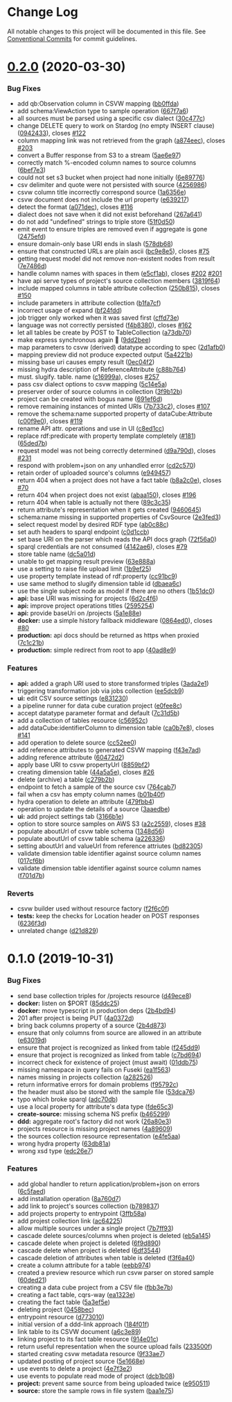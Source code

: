 # Change Log

All notable changes to this project will be documented in this file.
See [Conventional Commits](https://conventionalcommits.org) for commit guidelines.

# [0.2.0](https://github.com/zazuko/data-cube-curation/compare/data-cube-curation-api@0.1.0...data-cube-curation-api@0.2.0) (2020-03-30)


### Bug Fixes

* add qb:Observation column in CSVW mapping ([bb0ffda](https://github.com/zazuko/data-cube-curation/commit/bb0ffda))
* add schema:ViewAction type to sample operation ([667f7a6](https://github.com/zazuko/data-cube-curation/commit/667f7a6))
* all sources must be parsed using a specific csv dialect ([30c477c](https://github.com/zazuko/data-cube-curation/commit/30c477c))
* change DELETE query to work on Stardog (no empty INSERT clause) ([0942433](https://github.com/zazuko/data-cube-curation/commit/0942433)), closes [#122](https://github.com/zazuko/data-cube-curation/issues/122)
* column mapping link was not retrieved from the graph ([a874eec](https://github.com/zazuko/data-cube-curation/commit/a874eec)), closes [#203](https://github.com/zazuko/data-cube-curation/issues/203)
* convert a Buffer response from S3 to a stream ([5ae6e97](https://github.com/zazuko/data-cube-curation/commit/5ae6e97))
* correctly match %-encoded column names to source columns ([6bef7e3](https://github.com/zazuko/data-cube-curation/commit/6bef7e3))
* could not set s3 bucket when project had none initially ([6e89776](https://github.com/zazuko/data-cube-curation/commit/6e89776))
* csv delimiter and quote were not persisted with source ([4256986](https://github.com/zazuko/data-cube-curation/commit/4256986))
* csvw column title incorrectly correspond source ([1a6356e](https://github.com/zazuko/data-cube-curation/commit/1a6356e))
* csvw document does not include the url property ([e639217](https://github.com/zazuko/data-cube-curation/commit/e639217))
* detect the format ([a071dec](https://github.com/zazuko/data-cube-curation/commit/a071dec)), closes [#116](https://github.com/zazuko/data-cube-curation/issues/116)
* dialect does not save when it did not exist beforehand ([267a641](https://github.com/zazuko/data-cube-curation/commit/267a641))
* do not add "undefined" strings to triple store ([51f0d50](https://github.com/zazuko/data-cube-curation/commit/51f0d50))
* emit event to ensure triples are removed even if aggregate is gone ([2475efd](https://github.com/zazuko/data-cube-curation/commit/2475efd))
* ensure domain-only base URI ends in slash ([578db68](https://github.com/zazuko/data-cube-curation/commit/578db68))
* ensure that constructed URLs are plain ascii ([bc9e8e5](https://github.com/zazuko/data-cube-curation/commit/bc9e8e5)), closes [#75](https://github.com/zazuko/data-cube-curation/issues/75)
* getting request model did not remove non-existent nodes from result ([7e7486d](https://github.com/zazuko/data-cube-curation/commit/7e7486d))
* handle column names with spaces in them ([e5cf1ab](https://github.com/zazuko/data-cube-curation/commit/e5cf1ab)), closes [#202](https://github.com/zazuko/data-cube-curation/issues/202) [#201](https://github.com/zazuko/data-cube-curation/issues/201)
* have api serve types of project's source collection members ([3819f64](https://github.com/zazuko/data-cube-curation/commit/3819f64))
* include mapped columns in table attribute collection ([250b815](https://github.com/zazuko/data-cube-curation/commit/250b815)), closes [#150](https://github.com/zazuko/data-cube-curation/issues/150)
* include parameters in attribute collection ([b1fa7cf](https://github.com/zazuko/data-cube-curation/commit/b1fa7cf))
* incorrect usage of expand ([bf24fdd](https://github.com/zazuko/data-cube-curation/commit/bf24fdd))
* job trigger only worked when it was saved first ([cffd73e](https://github.com/zazuko/data-cube-curation/commit/cffd73e))
* language was not correctly persisted ([f4b8380](https://github.com/zazuko/data-cube-curation/commit/f4b8380)), closes [#162](https://github.com/zazuko/data-cube-curation/issues/162)
* let all tables be create by POST to TableCollection ([a73db70](https://github.com/zazuko/data-cube-curation/commit/a73db70))
* make express synchronous again 🚀 ([9dd2bee](https://github.com/zazuko/data-cube-curation/commit/9dd2bee))
* map parameters to csvw (derived) datatype according to spec ([2d1afb0](https://github.com/zazuko/data-cube-curation/commit/2d1afb0))
* mapping preview did not produce expected output ([5a4221b](https://github.com/zazuko/data-cube-curation/commit/5a4221b))
* missing base uri causes empty result ([0ec04f2](https://github.com/zazuko/data-cube-curation/commit/0ec04f2))
* missing hydra description of ReferenceAttribute ([c88b764](https://github.com/zazuko/data-cube-curation/commit/c88b764))
* must. slugify. table. name ([c16999a](https://github.com/zazuko/data-cube-curation/commit/c16999a)), closes [#257](https://github.com/zazuko/data-cube-curation/issues/257)
* pass csv dialect options to csvw mapping ([5c14e5a](https://github.com/zazuko/data-cube-curation/commit/5c14e5a))
* preserver order of source columns in collection ([3f9b12b](https://github.com/zazuko/data-cube-curation/commit/3f9b12b))
* project can be created with bogus name ([691ef6d](https://github.com/zazuko/data-cube-curation/commit/691ef6d))
* remove remaining instances of minted URIs ([7b733c2](https://github.com/zazuko/data-cube-curation/commit/7b733c2)), closes [#107](https://github.com/zazuko/data-cube-curation/issues/107)
* remove the schema:name supported property of dataCube:Attribute ([c00f9e0](https://github.com/zazuko/data-cube-curation/commit/c00f9e0)), closes [#119](https://github.com/zazuko/data-cube-curation/issues/119)
* rename API attr. operations and use in UI ([c8ed1cc](https://github.com/zazuko/data-cube-curation/commit/c8ed1cc))
* replace rdf:predicate with property template completely ([#181](https://github.com/zazuko/data-cube-curation/issues/181)) ([65ded7b](https://github.com/zazuko/data-cube-curation/commit/65ded7b))
* request model was not being correctly determined ([d9a790d](https://github.com/zazuko/data-cube-curation/commit/d9a790d)), closes [#231](https://github.com/zazuko/data-cube-curation/issues/231)
* respond with problem+json on any unhandled error ([cd2c570](https://github.com/zazuko/data-cube-curation/commit/cd2c570))
* retain order of uploaded source's columns ([e949457](https://github.com/zazuko/data-cube-curation/commit/e949457))
* return 404 when a project does not have a fact table ([b8a2c0e](https://github.com/zazuko/data-cube-curation/commit/b8a2c0e)), closes [#70](https://github.com/zazuko/data-cube-curation/issues/70)
* return 404 when project does not exist ([abaa150](https://github.com/zazuko/data-cube-curation/commit/abaa150)), closes [#196](https://github.com/zazuko/data-cube-curation/issues/196)
* return 404 when table is actually not there ([89c3c35](https://github.com/zazuko/data-cube-curation/commit/89c3c35))
* return attribute's representation when it gets created ([9460645](https://github.com/zazuko/data-cube-curation/commit/9460645))
* schema:name missing in supported properties of CsvSource ([2e3fed3](https://github.com/zazuko/data-cube-curation/commit/2e3fed3))
* select request model by desired RDF type ([ab0c88c](https://github.com/zazuko/data-cube-curation/commit/ab0c88c))
* set auth headers to sparql endpoint ([c0d1ccb](https://github.com/zazuko/data-cube-curation/commit/c0d1ccb))
* set base URI on the parser which reads the API docs graph ([72f56a0](https://github.com/zazuko/data-cube-curation/commit/72f56a0))
* sparql credentials are not consumed ([4142ae6](https://github.com/zazuko/data-cube-curation/commit/4142ae6)), closes [#79](https://github.com/zazuko/data-cube-curation/issues/79)
* store table name ([dc5a01d](https://github.com/zazuko/data-cube-curation/commit/dc5a01d))
* unable to get mapping result preview ([63e888a](https://github.com/zazuko/data-cube-curation/commit/63e888a))
* use a setting to raise file upload limit ([1b9ef25](https://github.com/zazuko/data-cube-curation/commit/1b9ef25))
* use property template instead of rdf:property ([cc91bc9](https://github.com/zazuko/data-cube-curation/commit/cc91bc9))
* use same method to slugify dimension table id ([dbaea6c](https://github.com/zazuko/data-cube-curation/commit/dbaea6c))
* use the single subject node as model if there are no others ([1b51dc0](https://github.com/zazuko/data-cube-curation/commit/1b51dc0))
* **api:** base URI was missing for projects ([6d2c4f6](https://github.com/zazuko/data-cube-curation/commit/6d2c4f6))
* **api:** improve project operations titles ([2595254](https://github.com/zazuko/data-cube-curation/commit/2595254))
* **api:** provide baseUri on /projects ([5a1e88e](https://github.com/zazuko/data-cube-curation/commit/5a1e88e))
* **docker:** use a simple history fallback middleware ([0864ed0](https://github.com/zazuko/data-cube-curation/commit/0864ed0)), closes [#80](https://github.com/zazuko/data-cube-curation/issues/80)
* **production:** api docs should be returned as https when proxied ([7c1c21b](https://github.com/zazuko/data-cube-curation/commit/7c1c21b))
* **production:** simple redirect from root to app ([40ad8e9](https://github.com/zazuko/data-cube-curation/commit/40ad8e9))


### Features

* **api:** added a graph URI used to store transformed triples ([3ada2e1](https://github.com/zazuko/data-cube-curation/commit/3ada2e1))
* triggering transformation job via jobs collection ([ee5dcb9](https://github.com/zazuko/data-cube-curation/commit/ee5dcb9))
* **ui:** edit CSV source settings ([e831230](https://github.com/zazuko/data-cube-curation/commit/e831230))
* a pipeline runner for data cube curation project ([e0fee8c](https://github.com/zazuko/data-cube-curation/commit/e0fee8c))
* accept datatype parameter format and default ([7c31d5b](https://github.com/zazuko/data-cube-curation/commit/7c31d5b))
* add a collection of tables resource ([c56952c](https://github.com/zazuko/data-cube-curation/commit/c56952c))
* add dataCube:identifierColumn to dimension table ([ca0b7e8](https://github.com/zazuko/data-cube-curation/commit/ca0b7e8)), closes [#141](https://github.com/zazuko/data-cube-curation/issues/141)
* add operation to delete source ([cc52ee0](https://github.com/zazuko/data-cube-curation/commit/cc52ee0))
* add reference attributes to generated CSVW mapping ([f43e7ad](https://github.com/zazuko/data-cube-curation/commit/f43e7ad))
* adding reference attribute ([60472d2](https://github.com/zazuko/data-cube-curation/commit/60472d2))
* apply base URI to csvw propertyUrl ([8859bf2](https://github.com/zazuko/data-cube-curation/commit/8859bf2))
* creating dimension table ([44a5a5e](https://github.com/zazuko/data-cube-curation/commit/44a5a5e)), closes [#26](https://github.com/zazuko/data-cube-curation/issues/26)
* delete (archive) a table ([c279b2b](https://github.com/zazuko/data-cube-curation/commit/c279b2b))
* endpoint to fetch a sample of the source csv ([764cab7](https://github.com/zazuko/data-cube-curation/commit/764cab7))
* fail when a csv has empty column names ([b01b40f](https://github.com/zazuko/data-cube-curation/commit/b01b40f))
* hydra operation to delete an attribute ([479fbb4](https://github.com/zazuko/data-cube-curation/commit/479fbb4))
* operation to update the details of a source ([3aaedbe](https://github.com/zazuko/data-cube-curation/commit/3aaedbe))
* **ui:** add project settings tab ([3166b1e](https://github.com/zazuko/data-cube-curation/commit/3166b1e))
* option to store source samples on AWS S3 ([a2c2559](https://github.com/zazuko/data-cube-curation/commit/a2c2559)), closes [#38](https://github.com/zazuko/data-cube-curation/issues/38)
* populate aboutUrl of csvw table schema ([1348d56](https://github.com/zazuko/data-cube-curation/commit/1348d56))
* populate aboutUrl of csvw table schema ([a226336](https://github.com/zazuko/data-cube-curation/commit/a226336))
* setting aboutUrl and valueUrl from reference attriutes ([bd82305](https://github.com/zazuko/data-cube-curation/commit/bd82305))
* validate dimension table identifier against source column names ([017cf6b](https://github.com/zazuko/data-cube-curation/commit/017cf6b))
* validate dimension table identifier against source column names ([f701d7b](https://github.com/zazuko/data-cube-curation/commit/f701d7b))


### Reverts

* csvw builder used without resource factory ([f2f6c0f](https://github.com/zazuko/data-cube-curation/commit/f2f6c0f))
* **tests:** keep the checks for Location header on POST responses ([6236f3d](https://github.com/zazuko/data-cube-curation/commit/6236f3d))
* unrelated change ([d21d829](https://github.com/zazuko/data-cube-curation/commit/d21d829))





# 0.1.0 (2019-10-31)


### Bug Fixes

* send base collection triples for /projects resource ([d49ece8](https://github.com/zazuko/data-cube-curation/commit/d49ece8))
* **docker:** listen on $PORT ([85ddc25](https://github.com/zazuko/data-cube-curation/commit/85ddc25))
* **docker:** move typescript in production deps ([2b4bd94](https://github.com/zazuko/data-cube-curation/commit/2b4bd94))
* 201 after project is being PUT ([4a0372d](https://github.com/zazuko/data-cube-curation/commit/4a0372d))
* bring back columns property of a source ([2b4d873](https://github.com/zazuko/data-cube-curation/commit/2b4d873))
* ensure that only columns from source are allowed in an attribute ([e63019d](https://github.com/zazuko/data-cube-curation/commit/e63019d))
* ensure that project is recognized as linked from table ([f245dd9](https://github.com/zazuko/data-cube-curation/commit/f245dd9))
* ensure that project is recognized as linked from table ([c7bd694](https://github.com/zazuko/data-cube-curation/commit/c7bd694))
* incorrect check for existence of project (must await) ([01ddb75](https://github.com/zazuko/data-cube-curation/commit/01ddb75))
* missing namespace in query fails on Fuseki ([ea1f563](https://github.com/zazuko/data-cube-curation/commit/ea1f563))
* names missing in projects collection ([a282526](https://github.com/zazuko/data-cube-curation/commit/a282526))
* return informative errors for domain problems ([f95792c](https://github.com/zazuko/data-cube-curation/commit/f95792c))
* the header must also be stored with the sample file ([53dca76](https://github.com/zazuko/data-cube-curation/commit/53dca76))
* typo which broke sparql ([adc70db](https://github.com/zazuko/data-cube-curation/commit/adc70db))
* use a local property for attribute's data type ([fde65c3](https://github.com/zazuko/data-cube-curation/commit/fde65c3))
* **create-source:** missing schema NS prefix ([b465299](https://github.com/zazuko/data-cube-curation/commit/b465299))
* **ddd:** aggregate root's factory did not work ([26a80e3](https://github.com/zazuko/data-cube-curation/commit/26a80e3))
* projects resource is missing project names ([4a89609](https://github.com/zazuko/data-cube-curation/commit/4a89609))
* the sources collection resource representation ([e4fe5aa](https://github.com/zazuko/data-cube-curation/commit/e4fe5aa))
* wrong hydra property ([63db81a](https://github.com/zazuko/data-cube-curation/commit/63db81a))
* wrong xsd type ([edc26e7](https://github.com/zazuko/data-cube-curation/commit/edc26e7))


### Features

* add global handler to return application/problem+json on errors ([6c5faed](https://github.com/zazuko/data-cube-curation/commit/6c5faed))
* add installation operation ([8a760d7](https://github.com/zazuko/data-cube-curation/commit/8a760d7))
* add link to project's sources collection ([b789837](https://github.com/zazuko/data-cube-curation/commit/b789837))
* add projects property to entrypoint ([3ffb58a](https://github.com/zazuko/data-cube-curation/commit/3ffb58a))
* add projest collection link ([ac64225](https://github.com/zazuko/data-cube-curation/commit/ac64225))
* allow multiple sources under a single project ([7b7ff93](https://github.com/zazuko/data-cube-curation/commit/7b7ff93))
* cascade delete sources/columns when project is deleted ([eb5a145](https://github.com/zazuko/data-cube-curation/commit/eb5a145))
* cascade delete when project is deleted ([6f9d890](https://github.com/zazuko/data-cube-curation/commit/6f9d890))
* cascade delete when project is deleted ([6df3544](https://github.com/zazuko/data-cube-curation/commit/6df3544))
* cascade deletion of attributes when table is deleted ([f3f6a40](https://github.com/zazuko/data-cube-curation/commit/f3f6a40))
* create a column attribute for a table ([eebb974](https://github.com/zazuko/data-cube-curation/commit/eebb974))
* created a preview resource which run csvw parser on stored sample ([60ded21](https://github.com/zazuko/data-cube-curation/commit/60ded21))
* creating a data cube project from a CSV file ([fbb3e7b](https://github.com/zazuko/data-cube-curation/commit/fbb3e7b))
* creating a fact table, cqrs-way ([ea1323e](https://github.com/zazuko/data-cube-curation/commit/ea1323e))
* creating the fact table ([5a3ef5e](https://github.com/zazuko/data-cube-curation/commit/5a3ef5e))
* deleting project ([0458bec](https://github.com/zazuko/data-cube-curation/commit/0458bec))
* entrypoint resource ([d773010](https://github.com/zazuko/data-cube-curation/commit/d773010))
* initial version of a ddd-link approach ([184f01f](https://github.com/zazuko/data-cube-curation/commit/184f01f))
* link table to its CSVW document ([a6c3e89](https://github.com/zazuko/data-cube-curation/commit/a6c3e89))
* linking project to its fact table resource ([914e01c](https://github.com/zazuko/data-cube-curation/commit/914e01c))
* return useful representation when the source upload fails ([233500f](https://github.com/zazuko/data-cube-curation/commit/233500f))
* started creating csvw metadata resource ([9f33ae7](https://github.com/zazuko/data-cube-curation/commit/9f33ae7))
* updated posting of project source ([5e1668e](https://github.com/zazuko/data-cube-curation/commit/5e1668e))
* use events to delete a project ([4e7f3e2](https://github.com/zazuko/data-cube-curation/commit/4e7f3e2))
* use events to populate read mode of project ([dcb1b08](https://github.com/zazuko/data-cube-curation/commit/dcb1b08))
* **project:** prevent same source from being uploaded twice ([e950511](https://github.com/zazuko/data-cube-curation/commit/e950511))
* **source:** store the sample rows in file system ([baa1e75](https://github.com/zazuko/data-cube-curation/commit/baa1e75))
